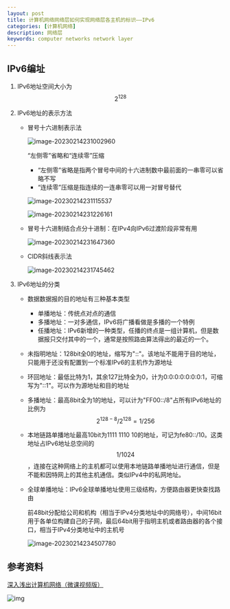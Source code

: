 ```yaml
---
layout: post
title: 计算机网络网络层如何实现网络层各主机的标识——IPv6
categories: [计算机网络]
description: 网络层
keywords: computer networks network layer
---
```


## IPv6编址

1. IPv6地址空间大小为$$2^{128}$$

2. IPv6地址的表示方法

   + 冒号十六进制表示法

     ![image-20230214231002960](https://wendaocsmaster.github.io/images/blog/image-20230214231002960.png)

     “左侧零”省略和“连续零”压缩

     + “左侧零”省略是指两个冒号中间的十六进制数中最前面的一串零可以省略不写
     + “连续零”压缩是指连续的一连串零可以用一对冒号替代

     ![image-20230214231115537](https://wendaocsmaster.github.io/images/blog/image-20230214231115537.png)

     ![image-20230214231226161](https://wendaocsmaster.github.io/images/blog/image-20230214231226161.png)
     
   + 冒号十六进制结合点分十进制：在IPv4向IPv6过渡阶段非常有用

     ![image-20230214231647360](https://wendaocsmaster.github.io/images/blog/image-20230214231647360.png)

   + CIDR斜线表示法

     ![image-20230214231745462](https://wendaocsmaster.github.io/images/blog/image-20230214231745462.png)

3. IPv6地址的分类

   + 数据数据报的目的地址有三种基本类型

     + 单播地址：传统点对点的通信
     + 多播地址：一对多通信，IPv6将广播看做是多播的一个特例
     + 任播地址：IPv6新增的一种类型，任播的终点是一组计算机，但是数据报只交付其中的一个，通常是按照路由算法得出的最近的一个。

   + 未指明地址：128bit全0的地址，缩写为"::"。该地址不能用于目的地址，只能用于还没有配置到一个标准IPv6的主机作为源地址

   + 环回地址：最低比特为1，其余127比特全为0，计为0:0:0:0:0:0:0:1，可缩写为"::1"。可以作为源地址和目的地址

   + 多播地址：最高8bit全为1的地址，可以计为"FF00::/8"占所有IPv6地址的比例为$$2^{128-8}/2^{128}=1/256$$

   + 本地链路单播地址最高10bit为1111 1110 10的地址，可记为fe80::/10。这类地址占IPv6地址总空间的$$1/1024$$，连接在这种网络上的主机都可以使用本地链路单播地址进行通信，但是不能和因特网上的其他主机通信。类似IPv4中的私网地址。

   + 全球单播地址：IPv6全球单播地址使用三级结构，方便路由器更快查找路由

     前48bit分配给公司和机构（相当于IPv4分类地址中的网络号），中间16bit用于各单位构建自己的子网，最后64bit用于指明主机或者路由器的各个接口，相当于IPv4分类地址中的主机号
     
     ![image-20230214234507780](https://wendaocsmaster.github.io/images/blog/image-20230214234507780.png)

## 参考资料

[深入浅出计算机网络（微课视频版）](http://www.tup.tsinghua.edu.cn/booksCenter/book_09342101.html)

![img](https://wendaocsmaster.github.io/images/blog/093421-01.jpg)
